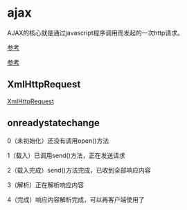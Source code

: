 # ajax

AJAX的核心就是通过javascript程序调用而发起的一次http请求。

[参考](https://blog.csdn.net/lfsf802/article/details/7233640)

[参考](https://blog.csdn.net/jiajiagan/article/details/70178373)

## XmlHttpRequest

[XmlHttpRequest](http://hi.csdn.net/attachment/201202/4/0_1328346656B5Sl.gif)

## onreadystatechange

0（未初始化）还没有调用open()方法

1（载入）已调用send()方法，正在发送请求

2（载入完成）send()方法完成，已收到全部响应内容

3（解析）正在解析响应内容

4（完成）响应内容解析完成，可以再客户端使用了
